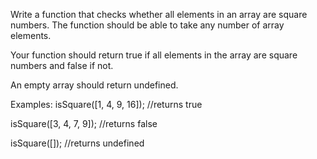 Write a function that checks whether all elements in an array are square numbers. 
The function should be able to take any number of array elements.

Your function should return true if all elements in the array are square numbers and false if not.

An empty array should return undefined.

Examples:
isSquare([1, 4, 9, 16]);
//returns true

isSquare([3, 4, 7, 9]);
//returns false

isSquare([]);
//returns undefined
